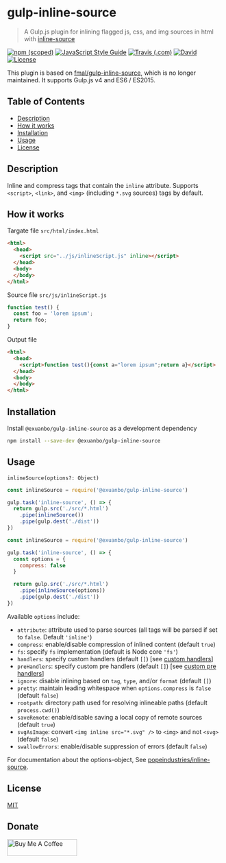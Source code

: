 # gulp-inline-source

> A Gulp.js plugin for inlining flagged js, css, and img sources in html with [inline-source](https://github.com/popeindustries/inline-source)

[![npm (scoped)](https://img.shields.io/npm/v/@exuanbo/gulp-inline-source.svg?style=flat-square)](https://www.npmjs.com/package/@exuanbo/gulp-inline-source)
[![JavaScript Style Guide](https://img.shields.io/badge/code_style-standard-yellow.svg?style=flat-square)](https://standardjs.com)
[![Travis (.com)](https://img.shields.io/travis/com/exuanbo/gulp-inline-source.svg?style=flat-square)](http://travis-ci.com/exuanbo/gulp-inline-source)
[![David](https://img.shields.io/david/exuanbo/gulp-inline-source.svg?style=flat-square)](https://david-dm.org/exuanbo/gulp-inline-source)
[![License](https://img.shields.io/github/license/exuanbo/gulp-inline-source.svg?style=flat-square)](https://github.com/exuanbo/gulp-inline-source/blob/master/LICENSE)

This plugin is based on [fmal/gulp-inline-source](https://github.com/fmal/gulp-inline-source), which is no longer maintained. It supports Gulp.js v4 and ES6 / ES2015.

## Table of Contents

- [Description](#description)
- [How it works](#how-it-works)
- [Installation](#installation)
- [Usage](#usage)
- [License](#license)

## Description

Inline and compress tags that contain the `inline` attribute. Supports `<script>`, `<link>`, and `<img>` (including `*.svg` sources) tags by default.

## How it works

Targate file `src/html/index.html`

```html
<html>
  <head>
    <script src="../js/inlineScript.js" inline></script>
  </head>
  <body>
  </body>
</html>
```

Source file `src/js/inlineScript.js`

```js
function test() {
  const foo = 'lorem ipsum';
  return foo;
}
```

Output file

```html
<html>
  <head>
    <script>function test(){const a="lorem ipsum";return a}</script>
  </head>
  <body>
  </body>
</html>
```

## Installation

Install `@exuanbo/gulp-inline-source` as a development dependency

```bash
npm install --save-dev @exuanbo/gulp-inline-source
```

## Usage

`inlineSource(options?: Object)`

```javascript
const inlineSource = require('@exuanbo/gulp-inline-source')

gulp.task('inline-source', () => {
  return gulp.src('./src/*.html')
    .pipe(inlineSource())
    .pipe(gulp.dest('./dist'))
})
```

```javascript
const inlineSource = require('@exuanbo/gulp-inline-source')

gulp.task('inline-source', () => {
  const options = {
    compress: false
  }

  return gulp.src('./src/*.html')
    .pipe(inlineSource(options))
    .pipe(gulp.dest('./dist'))
})
```

Available `options` include:

- `attribute`: attribute used to parse sources (all tags will be parsed if set to `false`. Default `'inline'`)
- `compress`: enable/disable compression of inlined content (default `true`)
- `fs`: specify `fs` implementation (default is Node core `'fs'`)
- `handlers`: specify custom handlers (default `[]`) [see [custom handlers](#custom-handlers)]
- `preHandlers`: specify custom pre handlers (default `[]`) [see [custom pre handlers](#custom-pre-handlers)]
- `ignore`: disable inlining based on `tag`, `type`, and/or `format` (default `[]`)
- `pretty`: maintain leading whitespace when `options.compress` is `false` (default `false`)
- `rootpath`: directory path used for resolving inlineable paths (default `process.cwd()`)
- `saveRemote`: enable/disable saving a local copy of remote sources (default `true`)
- `svgAsImage`: convert `<img inline src="*.svg" />` to `<img>` and not `<svg>` (default `false`)
- `swallowErrors`: enable/disable suppression of errors (default `false`)

For documentation about the options-object, See [popeindustries/inline-source](https://github.com/popeindustries/inline-source#usage).

## License

[MIT](https://github.com/exuanbo/gulp-inline-source/blob/master/LICENSE)

## Donate

<a href="https://www.buymeacoffee.com/exuanbo" target="_blank"><img src="https://cdn.buymeacoffee.com/buttons/lato-orange.png" alt="Buy Me A Coffee" height="38.25px" width="162.75px"></a>
